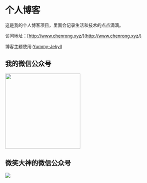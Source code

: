 # 个人博客

这是我的个人博客项目，里面会记录生活和技术的点点滴滴。


访问地址：[http://www.chenrong.xyz/](http://www.chenrong.xyz/)


博客主题使用:[Yummy-Jekyll](https://github.com/DONGChuan/Yummy-Jekyll)


## 我的微信公众号

<img src=https://image-chenrong-public.oss-cn-shenzhen.aliyuncs.com/image/person/card.png width="240px" height="240px"></img>


## 微笑大神的微信公众号

![](http://www.ityouknow.com/assets/images/keeppuresmile_430.jpg)


